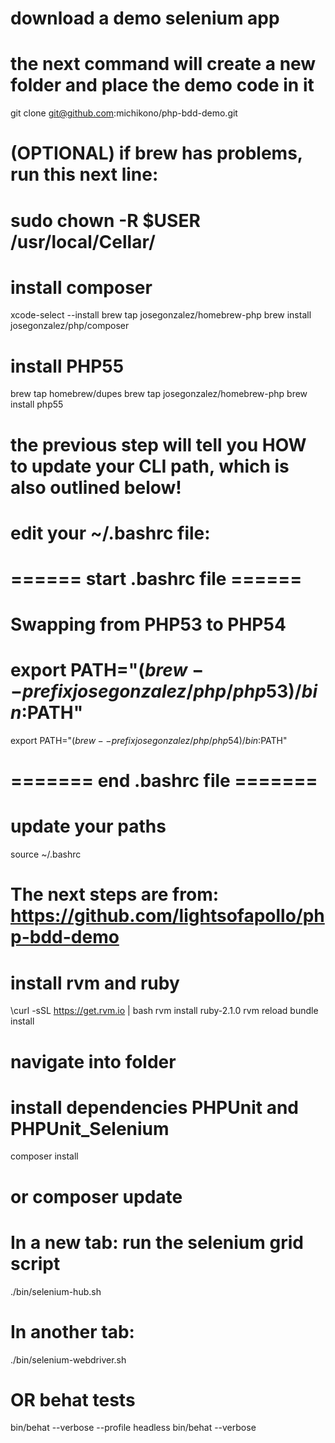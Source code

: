 # download a demo selenium app
# the next command will create a new folder and place the demo code in it
git clone git@github.com:michikono/php-bdd-demo.git

# (OPTIONAL) if brew has problems, run this next line:
# sudo chown -R $USER /usr/local/Cellar/

# install composer
xcode-select --install
brew tap josegonzalez/homebrew-php
brew install josegonzalez/php/composer

# install PHP55
brew tap homebrew/dupes
brew tap josegonzalez/homebrew-php
brew install php55

# the previous step will tell you HOW to update your CLI path, which is also outlined below!
#
# edit your ~/.bashrc file:
# ====== start .bashrc file ======
# Swapping from PHP53 to PHP54
# export PATH="$(brew --prefix josegonzalez/php/php53)/bin:$PATH"
export PATH="$(brew --prefix josegonzalez/php/php54)/bin:$PATH"
# ======= end .bashrc file =======

# update your paths
source ~/.bashrc 

# The next steps are from: https://github.com/lightsofapollo/php-bdd-demo

# install rvm and ruby
\curl -sSL https://get.rvm.io | bash
rvm install ruby-2.1.0
rvm reload
bundle install
<!-- 
# install cuke4php, which is a Ruby gem
sudo gem install cuke4php 

# verify installation succeeded
which cuke4php -->

# navigate into folder
# install dependencies PHPUnit and PHPUnit_Selenium
composer install
# or composer update

# In a new tab: run the selenium grid script
./bin/selenium-hub.sh

# In another tab:
./bin/selenium-webdriver.sh
<!-- 
# Run cuke tests
 cuke4php features -->
# OR behat tests
bin/behat --verbose --profile headless
bin/behat --verbose 

